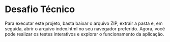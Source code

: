 # Desafio Técnico
Para executar este projeto, basta baixar o arquivo ZIP, extrair a pasta e, em seguida, abrir o arquivo index.html no seu navegador preferido. Agora, você pode realizar os testes interativos e explorar o funcionamento da aplicação.
